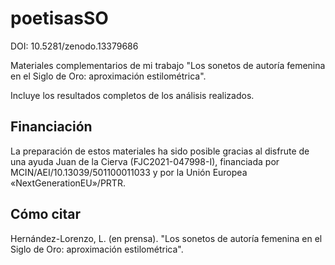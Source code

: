 # poetisasSO
DOI: 10.5281/zenodo.13379686

Materiales complementarios de mi trabajo "Los sonetos de autoría femenina en el Siglo de Oro: aproximación estilométrica".

Incluye los resultados completos de los análisis realizados.

## Financiación
La preparación de estos materiales ha sido posible gracias al disfrute de una ayuda Juan de la Cierva (FJC2021-047998-I), financiada por MCIN/AEI/10.13039/501100011033 y por la Unión Europea «NextGenerationEU»/PRTR.

## Cómo citar
Hernández-Lorenzo, L. (en prensa). "Los sonetos de autoría femenina en el Siglo de Oro: aproximación estilométrica".
